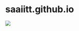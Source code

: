 # saaiitt.github.io

<img align="center" src="http://ForTheBadge.com/images/badges/uses-html.svg">

